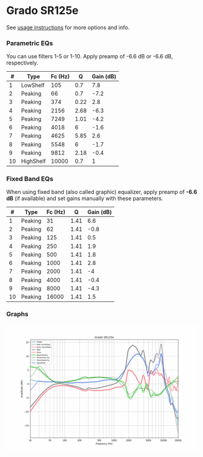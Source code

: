 # Grado SR125e
See [usage instructions](https://github.com/jaakkopasanen/AutoEq#usage) for more options and info.

### Parametric EQs
You can use filters 1-5 or 1-10. Apply preamp of -6.6 dB or -6.6 dB, respectively.

|   # | Type      |   Fc (Hz) |    Q |   Gain (dB) |
|-----|-----------|-----------|------|-------------|
|   1 | LowShelf  |       105 | 0.7  |         7.8 |
|   2 | Peaking   |        66 | 0.7  |        -7.2 |
|   3 | Peaking   |       374 | 0.22 |         2.8 |
|   4 | Peaking   |      2156 | 2.68 |        -6.3 |
|   5 | Peaking   |      7249 | 1.01 |        -4.2 |
|   6 | Peaking   |      4018 | 6    |        -1.6 |
|   7 | Peaking   |      4625 | 5.85 |         2.6 |
|   8 | Peaking   |      5548 | 6    |        -1.7 |
|   9 | Peaking   |      9812 | 2.18 |        -0.4 |
|  10 | HighShelf |     10000 | 0.7  |         1   |

### Fixed Band EQs
When using fixed band (also called graphic) equalizer, apply preamp of **-6.6 dB** (if available) and set gains manually with these parameters.

|   # | Type    |   Fc (Hz) |    Q |   Gain (dB) |
|-----|---------|-----------|------|-------------|
|   1 | Peaking |        31 | 1.41 |         6.6 |
|   2 | Peaking |        62 | 1.41 |        -0.8 |
|   3 | Peaking |       125 | 1.41 |         0.5 |
|   4 | Peaking |       250 | 1.41 |         1.9 |
|   5 | Peaking |       500 | 1.41 |         1.8 |
|   6 | Peaking |      1000 | 1.41 |         2.8 |
|   7 | Peaking |      2000 | 1.41 |        -4   |
|   8 | Peaking |      4000 | 1.41 |        -0.4 |
|   9 | Peaking |      8000 | 1.41 |        -4.3 |
|  10 | Peaking |     16000 | 1.41 |         1.5 |

### Graphs
![](./Grado%20SR125e.png)
